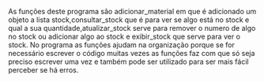 As funções deste programa são adicionar_material em que é adicionado um objeto a lista stock,consultar_stock que é para ver se algo está no stock e qual a sua quantidade,atualizar_stock serve para remover o numero de algo  no stock ou adicionar algo ao stock e exibir_stock que serve para ver o stock. No programa as funções ajudam na organização porque se for necessário escrever o código muitas vezes as funções faz com que só seja preciso escrever uma vez e também pode ser utilizado para ser mais fácil perceber se há erros.  
